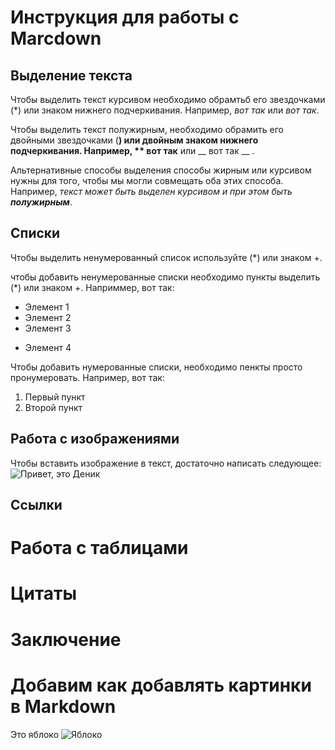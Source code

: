 # Инструкция для работы с Marcdown

## Выделение текста

Чтобы выделить текст курсивом необходимо обрамтьб его звездочками (*) или знаком нижнего подчеркивания. Например, *вот так* или _вот так_.

Чтобы выделить текст полужирным, необходимо обрамить его двойными звездочками (**) или двойным знаком нижнего подчеркивания. Например, ** вот так** или __ вот так __ .

Альтернативные способы выделения способы жирным или курсивом нужны для того, чтобы мы могли совмещать оба этих способа. Например, _текст может быть выделен курсивом и при этом быть **полужирным**_.
## Списки

Чтобы выделить ненумерованный список используйте (*) или знаком +.

чтобы добавить ненумерованные списки необходимо пункты выделить (*) или знаком +. Наприммер, вот так:
* Элемент 1
* Элемент 2
* Элемент 3
+ Элемент 4

Чтобы добавить нумерованные списки, необходимо пенкты просто пронумеровать. Например, вот так:
1. Первый пункт
2. Второй пункт


## Работа с изображениями

Чтобы вставить изображение в текст, достаточно написать следующее:
![Привет, это Деник](IMG_0368.JPG)

## Ссылки 

# Работа с таблицами

# Цитаты 

# Заключение

# Добавим как добавлять картинки в Markdown 
Это яблоко
![Яблоко](яблоко.jpg
)